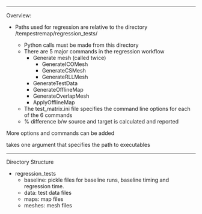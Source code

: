 ***
Overview:
- Paths used for regression are relative to the directory <yourpath>/tempestremap/regression_tests/
    - Python calls must be made from this directory
    - There are 5 major commands in the regression workflow
      - Generate mesh (called twice)
        - GenerateICOMesh
        - GenerateCSMesh
        - GenerateRLLMesh
      - GenerateTestData
      - GenerateOfflineMap
      - GenerateOverlapMesh
      - ApplyOfflineMap
    - The test_matrix.ini file  specifies the command line options for each of the 6 commands
    - % difference b/w source and target is calculated and reported

More options and commands can be added

takes one argument that specifies the path to executables


*** 
Directory Structure
- regression_tests
    - baseline: pickle files for baseline runs, baseline timing and regression time.
    - data: test data files
    - maps: map files
    - meshes: mesh files

